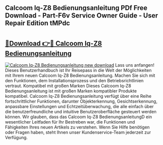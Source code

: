 ## Calcoom Iq-Z8 Bedienungsanleitung PDf Free Download - Part-F6v Service Owner Guide - User Repair Edition tMPdc

# <h2><a href="http://df3gkg.blite.top/?on=Calcoom+Iq-Z8+Bedienungsanleitung">🔗Download 👉🔴 Calcoom Iq-Z8 Bedienungsanleitung</a></h2>

[![Calcoom Iq-Z8 Bedienungsanleitung new download](https://i.imgur.com/lujVjoI.png)](http://df3gkg.blite.top/?on=Calcoom+Iq-Z8+Bedienungsanleitung)
Lass uns anfangen! Dieses Benutzerhandbuch ist Ihr Reisepass in die Welt der Möglichkeiten mit Ihrem neuen Calcoom Iq-Z8 Bedienungsanleitung. Machen Sie sich mit den Funktionen, dem Installationsprozess und den Betriebsrichtlinien vertraut. Kompatibel mit großen Marken Dieses Calcoom Iq-Z8 Bedienungsanleitung ist mit großen Marken kompatibler Produkte kompatibel. Calcoom Iq-Z8 Bedienungsanleitung verfügt über eine Reihe fortschrittlicher Funktionen, darunter Objekterkennung, Gesichtserkennung, anpassbare Einstellungen und Echtzeitüberwachung, die alle einfach über die benutzerfreundliche und intuitive Benutzeroberfläche gesteuert werden können. Wir glauben, dass das Calcoom Iq-Z8 BedienungsanleitungD ein wesentlicher Leitfaden für Ihr Bestreben war, die Funktionen und Fähigkeiten Ihres neuen Artikels zu verstehen. Wenn Sie Hilfe benötigen oder Fragen haben, steht Ihnen unser Kundenservice-Team jederzeit zur Verfügung.
